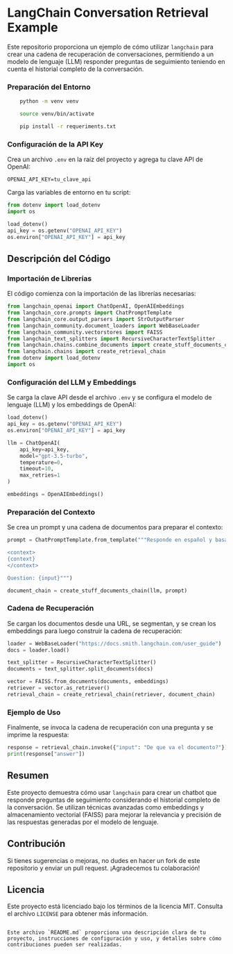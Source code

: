 # LangChain Conversation Retrieval Example

Este repositorio proporciona un ejemplo de cómo utilizar `langchain` para crear una cadena de recuperación de conversaciones, permitiendo a un modelo de lenguaje (LLM) responder preguntas de seguimiento teniendo en cuenta el historial completo de la conversación.

### Preparación del Entorno

```bash
    python -m venv venv
```
```bash
    source venv/bin/activate
```
```bash
    pip install -r requeriments.txt
```

### Configuración de la API Key

Crea un archivo `.env` en la raíz del proyecto y agrega tu clave API de OpenAI:

```env
OPENAI_API_KEY=tu_clave_api
```

Carga las variables de entorno en tu script:

```python
from dotenv import load_dotenv
import os

load_dotenv()
api_key = os.getenv("OPENAI_API_KEY")
os.environ["OPENAI_API_KEY"] = api_key
```

## Descripción del Código

### Importación de Librerías

El código comienza con la importación de las librerías necesarias:

```python
from langchain_openai import ChatOpenAI, OpenAIEmbeddings
from langchain_core.prompts import ChatPromptTemplate
from langchain_core.output_parsers import StrOutputParser
from langchain_community.document_loaders import WebBaseLoader
from langchain_community.vectorstores import FAISS
from langchain_text_splitters import RecursiveCharacterTextSplitter
from langchain.chains.combine_documents import create_stuff_documents_chain
from langchain.chains import create_retrieval_chain
from dotenv import load_dotenv
import os
```

### Configuración del LLM y Embeddings

Se carga la clave API desde el archivo `.env` y se configura el modelo de lenguaje (LLM) y los embeddings de OpenAI:

```python
load_dotenv()
api_key = os.getenv("OPENAI_API_KEY")
os.environ["OPENAI_API_KEY"] = api_key

llm = ChatOpenAI(
    api_key=api_key,
    model="gpt-3.5-turbo",
    temperature=0,
    timeout=10,
    max_retries=1
)

embeddings = OpenAIEmbeddings()
```

### Preparación del Contexto

Se crea un prompt y una cadena de documentos para preparar el contexto:

```python
prompt = ChatPromptTemplate.from_template("""Responde en español y basado en el contexto provisto desde el documento:

<context>
{context}
</context>

Question: {input}""")

document_chain = create_stuff_documents_chain(llm, prompt)
```

### Cadena de Recuperación

Se cargan los documentos desde una URL, se segmentan, y se crean los embeddings para luego construir la cadena de recuperación:

```python
loader = WebBaseLoader("https://docs.smith.langchain.com/user_guide")
docs = loader.load()

text_splitter = RecursiveCharacterTextSplitter()
documents = text_splitter.split_documents(docs)

vector = FAISS.from_documents(documents, embeddings)
retriever = vector.as_retriever()
retrieval_chain = create_retrieval_chain(retriever, document_chain)
```

### Ejemplo de Uso

Finalmente, se invoca la cadena de recuperación con una pregunta y se imprime la respuesta:

```python
response = retrieval_chain.invoke({"input": "De que va el documento?"})
print(response["answer"])
```

## Resumen

Este proyecto demuestra cómo usar `langchain` para crear un chatbot que responde preguntas de seguimiento considerando el historial completo de la conversación. Se utilizan técnicas avanzadas como embeddings y almacenamiento vectorial (FAISS) para mejorar la relevancia y precisión de las respuestas generadas por el modelo de lenguaje.

## Contribución

Si tienes sugerencias o mejoras, no dudes en hacer un fork de este repositorio y enviar un pull request. ¡Agradecemos tu colaboración!

## Licencia

Este proyecto está licenciado bajo los términos de la licencia MIT. Consulta el archivo `LICENSE` para obtener más información.
```

Este archivo `README.md` proporciona una descripción clara de tu proyecto, instrucciones de configuración y uso, y detalles sobre cómo contribuciones pueden ser realizadas.